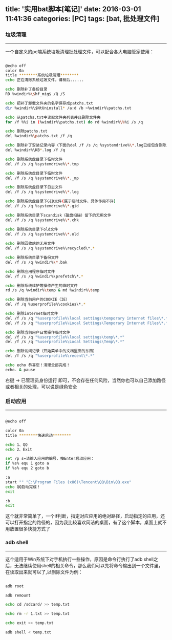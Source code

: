 title: '实用bat脚本[笔记]'
date: 2016-03-01 11:41:36
categories: [PC]
tags: [bat, 批处理文件]
---

### 垃圾清理
---
一个自定义的pc端系统垃圾清理批处理文件，可以配合各大电脑管家使用：

``` bash

@echo off 
color 0a
title ********系统垃圾清理******** 
echo 正在清除系统垃圾文件，请稍后...... 

echo 删除补丁备份目录 
RD %windir%\$hf_mig$ /Q /S 

echo 把补丁卸载文件夹的名字保存成patchs.txt 
dir %windir%\$NtUninstall* /a:d /b >%windir%\patchs.txt 

echo 从patchs.txt中读取文件夹列表并且删除文件夹 
for /f %%i in (%windir%\patchs.txt) do rd %windir%\%%i /s /q 

echo 删除patchs.txt 
del %windir%\patchs.txt /f /q 

echo 删除补丁安装记录内容（下面的del /f /s /q %systemdrive%\*.log已经包含删除此类文件） 
del %windir%\KB*.log /f /q 

echo 删除系统盘目录下临时文件 
del /f /s /q %systemdrive%\*.tmp 

echo 删除系统盘目录下临时文件 
del /f /s /q %systemdrive%\*._mp 

echo 删除系统盘目录下日志文件 
del /f /s /q %systemdrive%\*.log 

echo 删除系统盘目录下GID文件(属于临时文件，具体作用不详) 
del /f /s /q %systemdrive%\*.gid 

echo 删除系统目录下scandisk（磁盘扫描）留下的无用文件 
del /f /s /q %systemdrive%\*.chk 

echo 删除系统目录下old文件 
del /f /s /q %systemdrive%\*.old
 
echo 删除回收站的无用文件 
del /f /s /q %systemdrive%\recycled\*.* 

echo 删除系统目录下备份文件 
del /f /s /q %windir%\*.bak 

echo 删除应用程序临时文件 
del /f /s /q %windir%\prefetch\*.* 

echo 删除系统维护等操作产生的临时文件 
rd /s /q %windir%\temp & md %windir%\temp 

echo 删除当前用户的COOKIE（IE） 
del /f /q %userprofile%\cookies\*.* 

echo 删除internet临时文件 
del /f /s /q "%userprofile%\local settings\temporary internet files\*.*" 
del /f /s /q "%userprofile%\Local Settings\Temporary Internet Files\*.*"

echo 删除当前用户日常操作临时文件 
del /f /s /q "%userprofile%\local settings\temp\*.*" 
del /f /s /q "%userprofile%\Local Settings\Temp\*.*"

echo 删除访问记录（开始菜单中的文档里面的东西） 
del /f /s /q "%userprofile%\recent\*.*" 

echo echo 恭喜您！清理全部完成！
echo. & pause

```

<!-- more -->

右键 -> 已管理员身份运行 即可，不会存在任何风险，当然你也可以自己添加路径或者相关的处理，可以说是绿色安全

### 启动应用
---
``` bash

@echo off

color 0a
title ********快速启动******** 

echo 1、QQ
echo 2、Exit

set /p s=请输入应用的编号，按Enter启动应用：
if %s% equ 1 goto a
if %s% equ 2 goto b

:a
start "" "E:\Program Files (x86)\Tencent\QQ\Bin\QQ.exe"
echo QQ启动完成！
exit

:b
exit

```

这个就非常简单了，一个if判断，指定对应应用的绝对路径，启动指定的应用，还可以打开指定的路径的，因为我比较喜欢简洁的桌面，有了这个脚本，桌面上就不用放置很多快捷方式了

### adb shell
---
这个适用于Win系统下对手机执行一些操作，原因是命令行执行了adb shell之后，无法继续使用shell的相关命令，那么我们可以先将命令输出到一个文件里，在读取出来就可以了,以删除文件为例：

``` bash

adb root

adb remount

echo cd /sdcard/ >> temp.txt

echo rm -r 1.txt >> temp.txt

echo exit >> temp.txt

adb shell < temp.txt


```